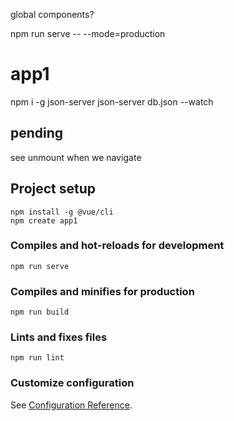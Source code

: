 global components?


npm run serve -- --mode=production

# app1
npm i -g json-server
json-server db.json --watch

pending
-------
see unmount when we navigate

## Project setup
```
npm install -g @vue/cli
npm create app1
```

### Compiles and hot-reloads for development
```
npm run serve
```

### Compiles and minifies for production
```
npm run build
```

### Lints and fixes files
```
npm run lint
```

### Customize configuration
See [Configuration Reference](https://cli.vuejs.org/config/).
